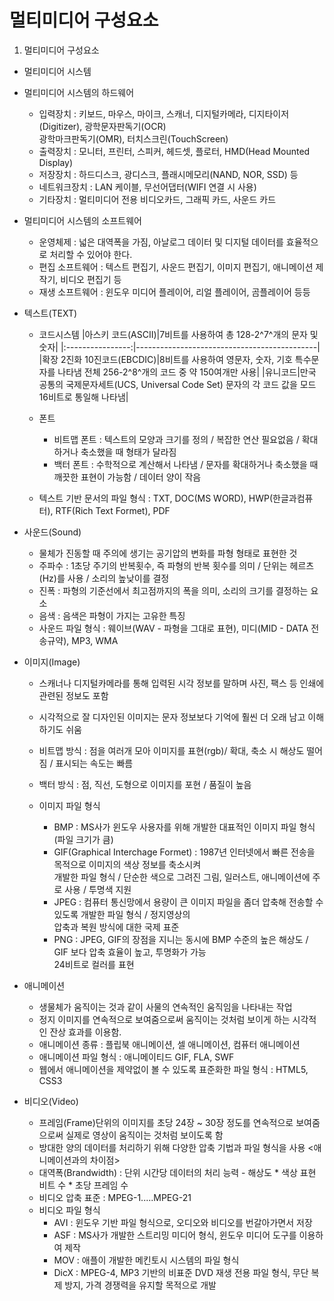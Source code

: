 # 멀티미디어 구성요소

1. 멀티미디어 구성요소
- 멀티미디어 시스템
- 멀티미디어 시스템의 하드웨어
  - 입력장치 : 키보드, 마우스, 마이크, 스캐너, 디지털카메라, 디지타이저(Digitizer), 광학문자판독기(OCR)  
광학마크판독기(OMR), 터치스크린(TouchScreen)
  - 출력장치 : 모니터, 프린터, 스피커, 헤드셋, 플로터, HMD(Head Mounted Display)
  - 저장장치 : 하드디스크, 광디스크, 플래시메모리(NAND, NOR, SSD) 등
  - 네트워크장치 : LAN 케이블, 무선어댑터(WIFI 연결 시 사용)
  - 기타장치 : 멀티미디어 전용 비디오카드, 그래픽 카드, 사운드 카드

- 멀티미디어 시스템의 소프트웨어
  - 운영체제 : 넓은 대역폭을 가짐, 아날로그 데이터 및 디지털 데이터를 효율적으로 처리할 수 있어야 한다.
  - 편집 소프트웨어 : 텍스트 편집기, 사운드 편집기, 이미지 편집기, 애니메이션 제작기, 비디오 편집기 등
  - 재생 소프트웨어 : 윈도우 미디어 플레이어, 리얼 플레이어, 곰플레이어 등등

- 텍스트(TEXT)
  - 코드시스템
|아스키 코드(ASCII)|7비트를 사용하여 총 128-2^7^개의 문자 및 숫자|
|:----------------:|---------------------------------------------|
|확장 2진화 10진코드(EBCDIC)|8비트를 사용하여 영문자, 숫자, 기호 특수문자를 나타냄 전체 256-2^8^개의 코드 중 약 150여개만 사용|
|유니코드|만국 공통의 국제문자세트(UCS, Universal Code Set) 문자의 각 코드 값을 모드 16비트로 통일해 나타냄|

  - 폰트
    - 비트맵 폰트 : 텍스트의 모양과 크기를 정의 / 복잡한 연산 필요없음 / 확대하거나 축소했을 때 형태가 달라짐
    - 백터 폰트 : 수학적으로 계산해서 나타냄 / 문자를 확대하거나 축소했을 때 깨끗한 표현이 가능함 / 데이터 양이 작음
  
  - 텍스트 기반 문서의 파일 형식 : TXT, DOC(MS WORD), HWP(한글과컴퓨터), RTF(Rich Text Formet), PDF

- 사운드(Sound)
  - 물체가 진동할 때 주의에 생기는 공기압의 변화를 파형 형태로 표현한 것 
  - 주파수 : 1초당 주기의 반복횟수, 즉 파형의 반복 횟수를 의미 / 단위는 헤르츠(Hz)를 사용 / 소리의 높낮이를 결정
  - 진폭 : 파형의 기준선에서 최고점까지의 폭을 의미, 소리의 크기를 결정하는 요소
  - 음색 : 음색은 파형이 가지는 고유한 특징
  - 사운드 파일 형식 : 웨이브(WAV - 파형을 그대로 표현), 미디(MID - DATA 전송규약), MP3, WMA

- 이미지(Image)
  - 스캐너나 디지털카메라를 통해 입력된 시각 정보를 말하며 사진, 팩스 등 인쇄에 관련된 정보도 포함
  - 시각적으로 잘 디자인된 이미지는 문자 정보보다 기억에 훨씬 더 오래 남고 이해하기도 쉬움
  - 비트맵 방식 : 점을 여러개 모아 이미지를 표현(rgb)/ 확대, 축소 시 해상도 떨어짐 / 표시되는 속도는 빠름
  - 백터 방식 : 점, 직선, 도형으로 이미지를 포현 / 품질이 높음

  - 이미지 파일 형식
    - BMP : MS사가 윈도우 사용자를 위해 개발한 대표적인 이미지 파일 형식(파일 크기가 큼)
    - GIF(Graphical Interchage Formet) : 1987년 인터넷에서 빠른 전송을 목적으로 이미지의 색상 정보를 축소시켜  
개발한 파일 형식 / 단순한 색으로 그려진 그림, 일러스트, 애니메이션에 주로 사용 / 투명색 지원
    - JPEG : 컴퓨터 통신망에서 용량이 큰 이미지 파일을 좀더 압축해 전송할 수 있도록 개발한 파일 형식 / 정지영상의  
압축과 복원 방식에 대한 국제 표준
    - PNG : JPEG, GIF의 장점을 지니는 동시에 BMP 수준의 높은 해상도 / GIF 보다 압축 효율이 높고, 투명화가 가능  
24비트로 컬러를 표현

- 애니메이션
  - 생물체가 움직이는 것과 같이 사물의 연속적인 움직임을 나타내는 작업
  - 정지 이미지를 연속적으로 보여줌으로써 움직이는 것처럼 보이게 하는 시각적인 잔상 효과를 이용함.
  - 애니메이션 종류 : 플립북 애니메이션, 셀 애니메이션, 컴퓨터 애니메이션
  - 애니메이션 파일 형식 : 애니메이티드 GIF, FLA, SWF
  - 웹에서 애니메이션을 제약없이 볼 수 있도록 표준화한 파일 형식 : HTML5, CSS3

- 비디오(Video)
  - 프레임(Frame)단위의 이미지를 초당 24장 ~ 30장 정도를 연속적으로 보여줌으로써 실제로 영상이 움직이는 것처럼 보이도록 함
  - 방대한 양의 데이터를 처리하기 위해 다양한 압축 기법과 파일 형식을 사용 <애니메이션과의 차이점>
  - 대역폭(Brandwidth) : 단위 시간당 데이터의 처리 능력 - 해상도 * 색상 표현 비트 수 * 초당 프레임 수 
  - 비디오 압축 표준 : MPEG-1.....MPEG-21
  - 비디오 파일 형식
    - AVI : 윈도우 기반 파일 형식으로, 오디오와 비디오를 번갈아가면서 저장
    - ASF : MS사가 개발한 스트리밍 미디어 형식, 윈도우 미디어 도구를 이용하여 제작
    - MOV : 애플이 개발한 메킨토시 시스템의 파일 형식
    - DicX : MPEG-4, MP3 기반의 비표준 DVD 재생 전용 파일 형식, 무단 복제 방지, 가격 경쟁력을 유지할 목적으로 개발
